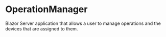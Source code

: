# OperationManager
Blazor Server application that allows a user to manage operations and the devices that are assigned to them.
